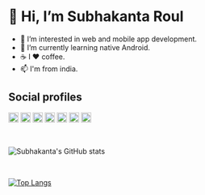 # **👋 Hi, I’m Subhakanta Roul**

-   👀 I’m interested in web and mobile app development.
-   🌱 I’m currently learning native Android.
-   ☕ I ❤️ coffee.
-   📫 I'm from india.

## **Social profiles**

[<img src='https://cdn.jsdelivr.net/npm/simple-icons@3.0.1/icons/github.svg' alt='github' height='20'>](https://github.com/https://github.com/predator2v0) [<img src='https://cdn.jsdelivr.net/npm/simple-icons@3.0.1/icons/linkedin.svg' alt='linkedin' height='20'>](https://www.linkedin.com/in/https://www.linkedin.com/in/subhakanta-roul//) [<img src='https://cdn.jsdelivr.net/npm/simple-icons@3.0.1/icons/stackoverflow.svg' alt='stackoverflow' height='20'>](https://stackoverflow.com/users/https://stackoverflow.com/users/11253118/predator2v0) [<img src='https://cdn.jsdelivr.net/npm/simple-icons@3.0.1/icons/hackerrank.svg' alt='hackerrank' height='20'>](https://www.hackerrank.com/predator2v0) [<img src='https://cdn.jsdelivr.net/npm/simple-icons@3.0.1/icons/facebook.svg' alt='facebook' height='20'>](https://www.facebook.com/https://www.facebook.com/subhakanta07/) [<img src='https://cdn.jsdelivr.net/npm/simple-icons@3.0.1/icons/instagram.svg' alt='instagram' height='20'>](https://www.instagram.com/https://instagram.com/predator2v0/) [<img src='https://cdn.jsdelivr.net/npm/simple-icons@3.0.1/icons/twitter.svg' alt='twitter' height='20'>](https://twitter.com/https://twitter.com/predator2v0)

</br>

![Subhakanta's GitHub stats](https://github-readme-stats.vercel.app/api?username=predator2v0&show_icons=true&theme=onedark)

</br>

[![Top Langs](https://github-readme-stats.vercel.app/api/top-langs/?username=predator2v0&layout=compact&theme=onedark)](https://github.com/anuraghazra/github-readme-stats)
